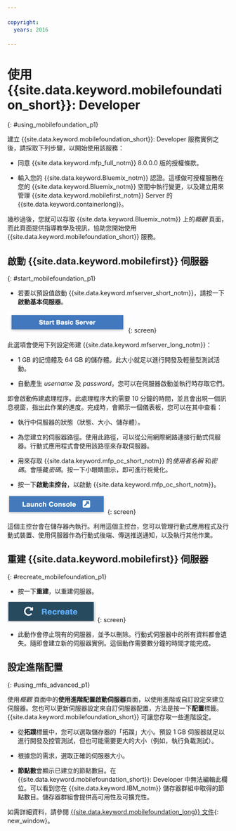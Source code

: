```yaml
---

copyright:
  years: 2016

---
```


#	使用 {{site.data.keyword.mobilefoundation_short}}: Developer
{: #using_mobilefoundation_p1}

建立 {{site.data.keyword.mobilefoundation_short}}: Developer 服務實例之後，請採取下列步驟，以開始使用該服務：

* 同意 {{site.data.keyword.mfp_full_notm}} 8.0.0.0 版的授權條款。

* 輸入您的 {{site.data.keyword.Bluemix_notm}} 認證。這樣做可授權服務在您的 {{site.data.keyword.Bluemix_notm}} 空間中執行變更，以及建立用來管理 {{site.data.keyword.mobilefirst_notm}} Server 的 {{site.data.keyword.containerlong}}。

幾秒過後，您就可以存取 {{site.data.keyword.Bluemix_notm}} 上的*概觀* 頁面，而此頁面提供指導教學及視訊，協助您開始使用 {{site.data.keyword.mobilefoundation_short}} 服務。

## 啟動 {{site.data.keyword.mobilefirst}} 伺服器
{: #start_mobilefoundation_p1}
* 若要以預設值啟動 {{site.data.keyword.mfserver_short_notm}}，請按一下**啟動基本伺服器**。

![啟動基本伺服器](images/start_basic_server.png "圖 1. 啟動基本伺服器")
{: screen}

此選項會使用下列設定佈建 {{site.data.keyword.mfserver_long_notm}}：
*	1 GB 的記憶體及 64 GB 的儲存體。此大小就足以進行開發及輕量型測試活動。

*	自動產生 *username* 及 *password*。您可以在伺服器啟動並執行時存取它們。

即會啟動佈建處理程序。此處理程序大約需要 10 分鐘的時間，並且會出現一個訊息視窗，指出此作業的進度。完成時，會顯示一個儀表板，您可以在其中查看：
*	執行中伺服器的狀態（狀態、大小、儲存體）。

*	為您建立的伺服器路徑。使用此路徑，可以從公用網際網路連接行動式伺服器。行動式應用程式會使用該路徑來存取伺服器。

*	用來存取 {{site.data.keyword.mfp_oc_short_notm}} 的*使用者名稱* 和*密碼*。會隱藏*密碼*。按一下小眼睛圖示，即可進行視覺化。

*	按一下**啟動主控台**，以啟動 {{site.data.keyword.mfp_oc_short_notm}}。

![啟動主控台](images/launch_console.png "圖 2. 啟動主控台")
{: screen}

這個主控台會在儲存器內執行。利用這個主控台，您可以管理行動式應用程式及行動式裝置、使用伺服器作為行動式後端、傳送推送通知，以及執行其他作業。

## 重建 {{site.data.keyword.mobilefirst}} 伺服器
{: #recreate_mobilefoundation_p1}

*	按一下**重建**，以重建伺服器。

![重建](images/recreate.png "圖 3. 重建")
{: screen}

* 此動作會停止現有的伺服器，並予以刪除。行動式伺服器中的所有資料都會遺失。隨即會建立新的伺服器實例。這個動作需要數分鐘的時間才能完成。

##	設定進階配置
{: #using_mfs_advanced_p1}

使用*概觀* 頁面中的**使用進階配置啟動伺服器**頁面，以使用進階或自訂設定來建立伺服器。您也可以更新伺服器設定來自訂伺服器配置，方法是按一下**配置**標籤。{{site.data.keyword.mobilefoundation_short}} 可讓您存取一些進階設定。

*	從**拓蹼**標籤中，您可以選取儲存器的「拓蹼」大小。預設 1 GB 伺服器就足以進行開發及控管測試，但也可能需要更大的大小（例如，執行負載測試）。
  - 根據您的需求，選取正確的伺服器大小。  


* **節點數**會顯示已建立的節點數目。在 {{site.data.keyword.mobilefoundation_short}}: Developer 中無法編輯此欄位。可以看到您在 {{site.data.keyword.IBM_notm}} 儲存器群組中取得的節點數目。儲存器群組會提供高可用性及可擴充性。

如需詳細資料，請參閱 [{{site.data.keyword.mobilefoundation_long}} 文件](https://www.ibm.com/support/knowledgecenter/SSHS8R_8.0.0/wl_welcome.html){: new_window}。
